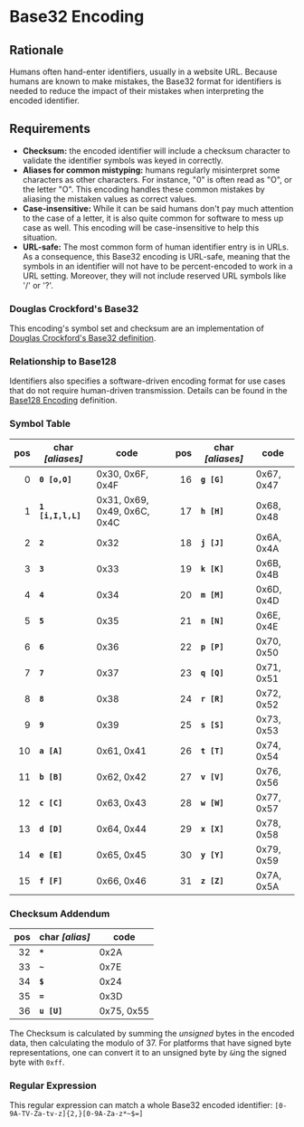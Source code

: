 # Base32 Encoding
## Rationale
Humans often hand-enter identifiers, usually in a website URL. Because humans are known to make mistakes, the Base32 format for identifiers is needed to reduce the impact of their mistakes when interpreting the encoded identifier.

## Requirements
* **Checksum:** the encoded identifier will include a checksum character to validate the identifier symbols was keyed in correctly.
* **Aliases for common mistyping:** humans regularly misinterpret some characters as other characters. For instance, "0" is often read as "O", or the letter "O". This encoding handles these common mistakes by aliasing the mistaken values as correct values.
* **Case-insensitive:** While it can be said humans don't pay much attention to the case of a letter, it is also quite common for software to mess up case as well. This encoding will be case-insensitive to help this situation.
* **URL-safe:** The most common form of human identifier entry is in URLs. As a consequence, this Base32 encoding is URL-safe, meaning that the symbols in an identifier will not have to be percent-encoded to work in a URL setting. Moreover, they will not include reserved URL symbols like '/' or '?'.

### Douglas Crockford's Base32
This encoding's symbol set and checksum are an implementation of [Douglas Crockford's Base32 definition](http://crockford.com/wrmg/base32.html).

### Relationship to Base128
Identifiers also specifies a software-driven encoding format for use cases that do not require human-driven transmission. Details can be found in the [Base128 Encoding](Base128.md) definition.

### Symbol Table
|pos|char _[aliases]_|code|  |pos|char _[aliases]_|code|
|---:|---|---|---|---:|---|---|
|0|**`0 [o,O]`**|0x30, 0x6F, 0x4F| |16|**`g [G]`**|0x67, 0x47|
|1|**`1 [i,I,l,L]`**|0x31, 0x69, 0x49, 0x6C, 0x4C| |17|**`h [H]`**|0x68, 0x48|
|2|**`2`**|0x32| |18|**`j [J]`**|0x6A, 0x4A|
|3|**`3`**|0x33| |19|**`k [K]`**|0x6B, 0x4B|
|4|**`4`**|0x34| |20|**`m [M]`**|0x6D, 0x4D|
|5|**`5`**|0x35| |21|**`n [N]`**|0x6E, 0x4E|
|6|**`6`**|0x36| |22|**`p [P]`**|0x70, 0x50|
|7|**`7`**|0x37| |23|**`q [Q]`**|0x71, 0x51|
|8|**`8`**|0x38| |24|**`r [R]`**|0x72, 0x52|
|9|**`9`**|0x39| |25|**`s [S]`**|0x73, 0x53|
|10|**`a [A]`**|0x61, 0x41| |26|**`t [T]`**|0x74, 0x54|
|11|**`b [B]`**|0x62, 0x42| |27|**`v [V]`**|0x76, 0x56|
|12|**`c [C]`**|0x63, 0x43| |28|**`w [W]`**|0x77, 0x57|
|13|**`d [D]`**|0x64, 0x44| |29|**`x [X]`**|0x78, 0x58|
|14|**`e [E]`**|0x65, 0x45| |30|**`y [Y]`**|0x79, 0x59|
|15|**`f [F]`**|0x66, 0x46| |31|**`z [Z]`**|0x7A, 0x5A|
### Checksum Addendum
|pos|char _[alias]_|code|
|---:|---|---|
|32|**`*`**|0x2A|
|33|**`~`**|0x7E|
|34|**`$`**|0x24|
|35|**`=`**|0x3D|
|36|**`u [U]`**|0x75, 0x55|

The Checksum is calculated by summing the _unsigned_ bytes in the encoded data, then calculating the modulo of 37. For platforms that have signed byte representations, one can convert it to an unsigned byte by `&`ing the signed byte with `0xff`.

### Regular Expression
This regular expression can match a whole Base32 encoded identifier: `[0-9A-TV-Za-tv-z]{2,}[0-9A-Za-z*~$=]`
